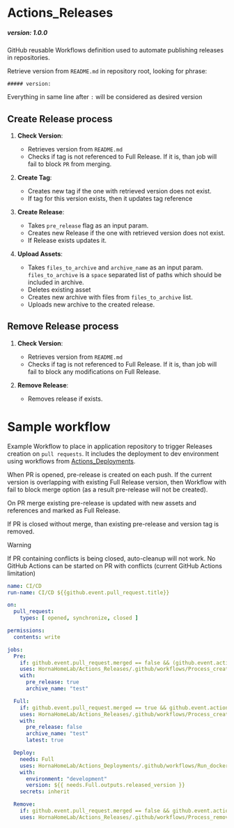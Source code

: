 # Actions_Releases
##### version: 1.0.0
GitHub reusable Workflows definition used to automate publishing releases in repositories.

Retrieve version from `README.md` in repository root, looking for phrase:

    ##### version:

Everything in same line after `:` will be considered as desired version

## Create Release process
1. **Check Version**:
   - Retrieves version from `README.md`
   - Checks if tag is not referenced to Full Release. 
      If it is, than job will fail to block `PR` from merging.

2. **Create Tag**:
   - Creates new tag if the one with retrieved version does not exist.
   - If tag for this version exists, then it updates tag reference

3. **Create Release**:
   - Takes `pre_release` flag as an input param.
   - Creates new Release if the one with retrieved version does not exist.
   - If Release exists updates it.

4. **Upload Assets**:
   - Takes `files_to_archive` and `archive_name` as an input param.
        `files_to_archive` is a `space` separated list of paths which should be included in archive.
   - Deletes existing asset
   - Creates new archive with files from `files_to_archive` list.
   - Uploads new archive to the created release.

## Remove Release process
1. **Check Version**:
   - Retrieves version from `README.md`
   - Checks if tag is not referenced to Full Release. 
      If it is, than job will fail to block any modifications on Full Release.

2. **Remove Release**:
   - Removes release if exists.

# Sample workflow 
Example Workflow to place in application repository to trigger Releases creation on `pull requests`.
It includes the deployment to dev environment using workflows from [Actions_Deployments](https://github.com/HornaHomeLab/Actions_Deployments).

When PR is opened, pre-release is created on each push. 
If the current version is overlapping with existing Full Release version, 
then Workflow with fail to block merge option (as a result pre-release will not be created).

On PR merge existing pre-release is updated with new assets and references and marked as Full Release.

If PR is closed without merge, than existing pre-release and version tag is removed.

> [!WARNING]  
> If PR containing conflicts is being closed, auto-cleanup will not work.
> No GitHub Actions can be started on PR with conflicts (current GitHub Actions limitation)

```YAML
name: CI/CD
run-name: CI/CD ${{github.event.pull_request.title}}

on:
  pull_request:
    types: [ opened, synchronize, closed ]

permissions:
  contents: write

jobs:
  Pre:
    if: github.event.pull_request.merged == false && (github.event.action == 'opened' || github.event.action == 'synchronize')
    uses: HornaHomeLab/Actions_Releases/.github/workflows/Process_create_release.yml@main
    with:
      pre_release: true
      archive_name: "test"

  Full:
    if: github.event.pull_request.merged == true && github.event.action == 'closed'
    uses: HornaHomeLab/Actions_Releases/.github/workflows/Process_create_release.yml@main
    with:
      pre_release: false
      archive_name: "test"
      latest: true

  Deploy:
    needs: Full
    uses: HornaHomeLab/Actions_Deployments/.github/workflows/Run_docker_compose.yml@main
    with:
      environment: "development"
      version: ${{ needs.Full.outputs.released_version }}
    secrets: inherit

  Remove:
    if: github.event.pull_request.merged == false && github.event.action == 'closed'
    uses: HornaHomeLab/Actions_Releases/.github/workflows/Process_remove_release.yml@main

```
